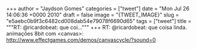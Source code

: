 
+++
author = "Jaydson Gomes"
categories = ["tweet"]
date = "Mon Jul 26 14:06:36 +0000 2010"
draft = false
image = "{TWEET_IMAGE}"
slug = "e5aebc0b9f3c6482cd008dab54e79078f6690d65"
tags = ["tweet"]
title = """RT: @ricardobeat: que coi..."""
+++
RT: @ricardobeat: que coisa linda. animações 8bit com &lt;canvas&gt;: http://www.effectgames.com/demos/canvascycle/?sound=0
